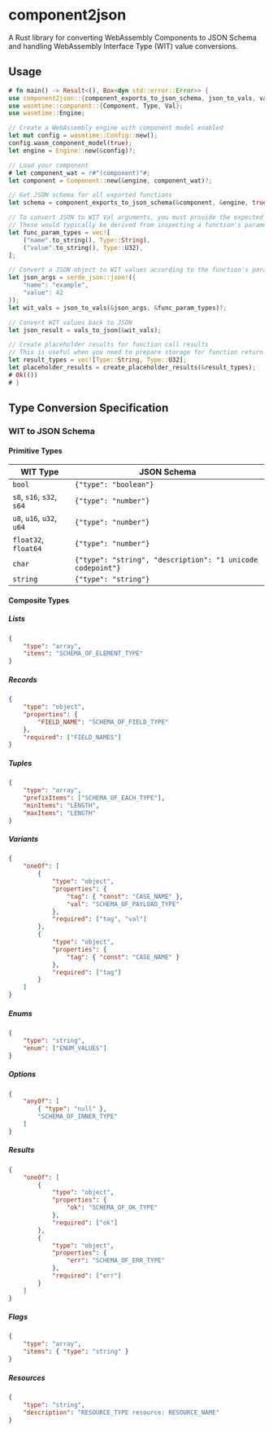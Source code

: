 # component2json

A Rust library for converting WebAssembly Components to JSON Schema and handling WebAssembly Interface Type (WIT) value conversions.

## Usage

```rust
# fn main() -> Result<(), Box<dyn std::error::Error>> {
use component2json::{component_exports_to_json_schema, json_to_vals, vals_to_json, create_placeholder_results};
use wasmtime::component::{Component, Type, Val};
use wasmtime::Engine;

// Create a WebAssembly engine with component model enabled
let mut config = wasmtime::Config::new();
config.wasm_component_model(true);
let engine = Engine::new(&config)?;

// Load your component
# let component_wat = r#"(component)"#;
let component = Component::new(&engine, component_wat)?;

// Get JSON schema for all exported functions
let schema = component_exports_to_json_schema(&component, &engine, true);

// To convert JSON to WIT Val arguments, you must provide the expected types.
// These would typically be derived from inspecting a function's parameters.
let func_param_types = vec![
    ("name".to_string(), Type::String),
    ("value".to_string(), Type::U32),
];

// Convert a JSON object to WIT values according to the function's parameter types
let json_args = serde_json::json!({
    "name": "example",
    "value": 42
});
let wit_vals = json_to_vals(&json_args, &func_param_types)?;

// Convert WIT values back to JSON
let json_result = vals_to_json(&wit_vals);

// Create placeholder results for function call results
// This is useful when you need to prepare storage for function return values
let result_types = vec![Type::String, Type::U32];
let placeholder_results = create_placeholder_results(&result_types);
# Ok(())
# }
```

## Type Conversion Specification

### WIT to JSON Schema

#### Primitive Types

| WIT Type | JSON Schema |
|----------|-------------|
| `bool` | `{"type": "boolean"}` |
| `s8`, `s16`, `s32`, `s64` | `{"type": "number"}` |
| `u8`, `u16`, `u32`, `u64` | `{"type": "number"}` |
| `float32`, `float64` | `{"type": "number"}` |
| `char` | `{"type": "string", "description": "1 unicode codepoint"}` |
| `string` | `{"type": "string"}` |

#### Composite Types

##### Lists

```json
{
    "type": "array",
    "items": "SCHEMA_OF_ELEMENT_TYPE"
}
```

##### Records

```json
{
    "type": "object",
    "properties": {
        "FIELD_NAME": "SCHEMA_OF_FIELD_TYPE"
    },
    "required": ["FIELD_NAMES"]
}
```

##### Tuples

```json
{
    "type": "array",
    "prefixItems": ["SCHEMA_OF_EACH_TYPE"],
    "minItems": "LENGTH",
    "maxItems": "LENGTH"
}
```

##### Variants

```json
{
    "oneOf": [
        {
            "type": "object",
            "properties": {
                "tag": { "const": "CASE_NAME" },
                "val": "SCHEMA_OF_PAYLOAD_TYPE"
            },
            "required": ["tag", "val"]
        },
        {
            "type": "object",
            "properties": {
                "tag": { "const": "CASE_NAME" }
            },
            "required": ["tag"]
        }
    ]
}
```

##### Enums

```json
{
    "type": "string",
    "enum": ["ENUM_VALUES"]
}
```

##### Options

```json
{
    "anyOf": [
        { "type": "null" },
        "SCHEMA_OF_INNER_TYPE"
    ]
}
```

##### Results

```json
{
    "oneOf": [
        {
            "type": "object",
            "properties": {
                "ok": "SCHEMA_OF_OK_TYPE"
            },
            "required": ["ok"]
        },
        {
            "type": "object",
            "properties": {
                "err": "SCHEMA_OF_ERR_TYPE"
            },
            "required": ["err"]
        }
    ]
}
```

##### Flags

```json
{
    "type": "array",
    "items": { "type": "string" }
}
```

##### Resources

```json
{
    "type": "string",
    "description": "RESOURCE_TYPE resource: RESOURCE_NAME"
}
```
